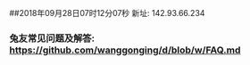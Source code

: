 ##2018年09月28日07时12分07秒 新址: 142.93.66.234
### 兔友常见问题及解答: https://github.com/wanggonging/d/blob/w/FAQ.md
